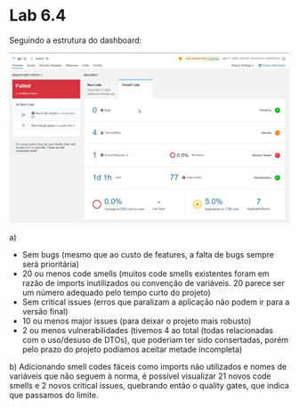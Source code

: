 # Lab 6.4

Seguindo a estrutura do dashboard:

![image](./dashboard.png)



a) 

* Sem bugs (mesmo que ao custo de features, a falta de bugs sempre será prioritária)
* 20 ou menos code smells (muitos code smells existentes foram em razão de imports inutilizados ou convenção de variáveis. 20 parece ser um número adequado pelo tempo curto do projeto)
* Sem critical issues (erros que paralizam a aplicação não podem ir para a versão final)
* 10 ou menos major issues (para deixar o projeto mais robusto)
* 2 ou menos vulnerabilidades (tivemos 4 ao total (todas relacionadas com o uso/desuso de DTOs), que poderiam ter sido consertadas, porém pelo prazo do projeto podíamos aceitar metade incompleta)



b) Adicionando smell codes fáceis como imports não utilizados e nomes de variáveis que não seguem à norma, é possível visualizar 21 novos code smells e 2 novos critical issues, quebrando então o quality gates, que indica que passamos do limite.


